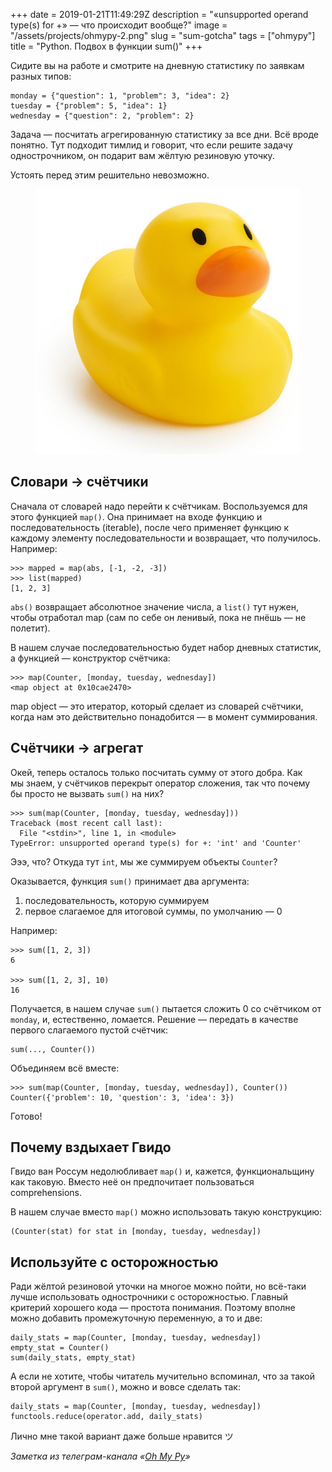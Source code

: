 +++
date = 2019-01-21T11:49:29Z
description = "«unsupported operand type(s) for +» — что происходит вообще?"
image = "/assets/projects/ohmypy-2.png"
slug = "sum-gotcha"
tags = ["ohmypy"]
title = "Python. Подвох в функции sum()"
+++

Сидите вы на работе и смотрите на дневную статистику по заявкам разных типов:

```
monday = {"question": 1, "problem": 3, "idea": 2}
tuesday = {"problem": 5, "idea": 1}
wednesday = {"question": 2, "problem": 2}
```

<div class="row">
<div class="col-xs-12 col-sm-10">
<p>Задача — посчитать агрегированную статистику за все дни. Всё вроде понятно. Тут подходит тимлид и говорит, что если решите задачу однострочником, он подарит вам жёлтую резиновую уточку.</p>
<p>Устоять перед этим решительно невозможно.</p>
</div>
<div class="col-xs-12 col-sm-2">
<figure>
  <img alt="Уточка" src="duck.jpg">
</figure>
</div>
</div>

## Словари → счётчики

Сначала от словарей надо перейти к счётчикам. Воспользуемся для этого функцией `map()`. Она принимает на входе функцию и последовательность (iterable), после чего применяет функцию к каждому элементу последовательности и возвращает, что получилось. Например:

```
>>> mapped = map(abs, [-1, -2, -3])
>>> list(mapped)
[1, 2, 3]
```

`abs()` возвращает абсолютное значение числа, а `list()` тут нужен, чтобы отработал map (сам по себе он ленивый, пока не пнёшь — не полетит).

В нашем случае последовательностью будет набор дневных статистик, а функцией — конструктор счётчика:

```
>>> map(Counter, [monday, tuesday, wednesday])
<map object at 0x10cae2470>
```

map object — это итератор, который сделает из словарей счётчики, когда нам это действительно понадобится — в момент суммирования.

## Счётчики → агрегат

Окей, теперь осталось только посчитать сумму от этого добра. Как мы знаем, у счётчиков перекрыт оператор сложения, так что почему бы просто не вызвать `sum()` на них?

```
>>> sum(map(Counter, [monday, tuesday, wednesday]))
Traceback (most recent call last):
  File "<stdin>", line 1, in <module>
TypeError: unsupported operand type(s) for +: 'int' and 'Counter'
```

Эээ, что? Откуда тут `int`, мы же суммируем объекты `Counter`?

Оказывается, функция `sum()` принимает два аргумента:

1. последовательность, которую суммируем
2. первое слагаемое для итоговой суммы, по умолчанию — 0

Например:

```
>>> sum([1, 2, 3])
6

>>> sum([1, 2, 3], 10)
16
```

Получается, в нашем случае `sum()` пытается сложить 0 со счётчиком от `monday`, и, естественно, ломается. Решение — передать в качестве первого слагаемого пустой счётчик:

```
sum(..., Counter())
```

Объединяем всё вместе:

```
>>> sum(map(Counter, [monday, tuesday, wednesday]), Counter())
Counter({'problem': 10, 'question': 3, 'idea': 3})
```

Готово!

## Почему вздыхает Гвидо

Гвидо ван Россум недолюбливает `map()` и, кажется, функциональщину как таковую. Вместо неё он предпочитает пользоваться comprehensions.

В нашем случае вместо `map()` можно использовать такую конструкцию:

```
(Counter(stat) for stat in [monday, tuesday, wednesday])
```

## Используйте с осторожностью

Ради жёлтой резиновой уточки на многое можно пойти, но всё-таки лучше использовать однострочники с осторожностью. Главный критерий хорошего кода — простота понимания. Поэтому вполне можно добавить промежуточную переменную, а то и две:

```
daily_stats = map(Counter, [monday, tuesday, wednesday])
empty_stat = Counter()
sum(daily_stats, empty_stat)
```

А если не хотите, чтобы читатель мучительно вспоминал, что за такой второй аргумент в `sum()`, можно и вовсе сделать так:

```
daily_stats = map(Counter, [monday, tuesday, wednesday])
functools.reduce(operator.add, daily_stats)
```

Лично мне такой вариант даже больше нравится ツ

<div class="row">
<div class="col-xs-12 col-sm-10 col-md-8"><p><em>Заметка из телеграм-канала <span class="nowrap"><i class="fas fa-kiwi-bird"></i> «<a href="https://t.me/ohmypy">Oh My Py</a>»</span></em></p></div>
</div>
